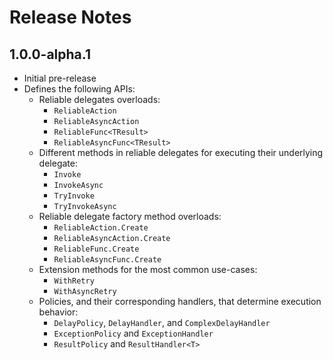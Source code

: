 # Release Notes

## 1.0.0-alpha.1
- Initial pre-release
- Defines the following APIs:
    - Reliable delegates overloads:
        - `ReliableAction`
        - `ReliableAsyncAction`
        - `ReliableFunc<TResult>`
        - `ReliableAsyncFunc<TResult>`
    - Different methods in reliable delegates for executing their underlying delegate:
        - `Invoke`
        - `InvokeAsync`
        - `TryInvoke`
        - `TryInvokeAsync`
    - Reliable delegate factory method overloads:
        - `ReliableAction.Create`
        - `ReliableAsyncAction.Create`
        - `ReliableFunc.Create`
        - `ReliableAsyncFunc.Create`
    - Extension methods for the most common use-cases:
        - `WithRetry`
        - `WithAsyncRetry`
    - Policies, and their corresponding handlers, that determine execution behavior:
        - `DelayPolicy`, `DelayHandler`, and `ComplexDelayHandler`
        - `ExceptionPolicy` and `ExceptionHandler`
        - `ResultPolicy` and `ResultHandler<T>`